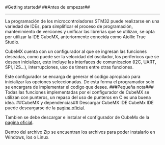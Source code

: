 #Getting started#
##Antes de empezar##
* * *
La programación de los microcontroladores STM32 puede realizarse en una variedad de IDEs, para simplificar el proceso de programación, mantenimiento de versiones y unificar las librerias que se utilizan, se opta por utilizar la IDE CubeMX, anteriormente conocida como Atollic True Studio.

CubeMX cuenta con un configurador al que se ingresan las funciones deseadas, como puede ser la velocidad del oscilador, los perifericos que se desean inicializar, esto incluye las interfaces de comunicacion (I2C, UART, SPI, I2S...), interrupciones, uso de timers entre otras funciones.

Este configurador se encarga de generar el codigo apropiado para inicializar las opciones seleccionadas. De esta forma el programador solo se encargara de implementar el codigo que desee.
###Pequeña nota###
Todas las funciones implementadas por el configurador de CubeMX se utilizan con punteros, un repaso del uso de punteros en C es una buena idea.
##CubeMX y dependencias##
Descargar CubeMX IDE
CubeMx IDE puede descargarse de la [pagina oficial](https://www.st.com/content/st_com/en/products/development-tools/software-development-tools/stm32-software-development-tools/stm32-ides/stm32cubeide.html "Title").

Tambien se debe descargar e instalar el configurador de CubeMx de la [pagina oficial](https://www.st.com/en/development-tools/stm32cubemx.html "Title").

Dentro del archivo Zip se encuentran los archivos para poder instalarlo en Windows, Ios o Linux.

